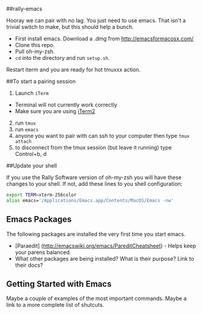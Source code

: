 ##rally-emacs

Hooray we can pair with no lag.  You just need to use emacs.  That isn't a trivial switch to make, but this should help a bunch.  

* First install emacs.  Download a .dmg from http://emacsformacosx.com/  
* Clone this repo.  
* Pull oh-my-zsh.  
* `cd` into the directory and run `setup.sh`.

Restart iterm and you are ready for hot tmuxxx action.

##To start a pairing session

1. Launch `iTerm` 
  * Terminal will not currently work correctly
  * Make sure you are using [iTerm2](http://www.iterm2.com/#/section/home)
2. run `tmux`
3. run `emacs`
4. anyone you want to pair with can ssh to your computer then type `tmux attach`
5. to disconnect from the tmux session (but leave it running) type Control+b, d

##Update your shell

If you use the Rally Software version of oh-my-zsh you will have these changes to your shell.  If not, add these lines to you shell configuration:

```bash
export TERM=xterm-256color
alias emacs='/Applications/Emacs.app/Contents/MacOS/Emacs -nw'
```

## Emacs Packages

The following packages are installed the very first time you start emacs.

* [Paraedit] (http://emacswiki.org/emacs/PareditCheatsheet) - Helps keep your parens balanced.
* What other packages are being installed? What is their purpose? Link to their docs?

## Getting Started with Emacs

Maybe a couple of examples of the most important commands. Maybe a link to a more complete list of shutcuts.
